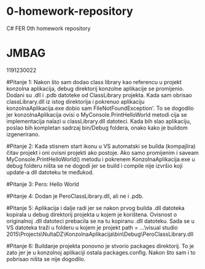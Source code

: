 # 0-homework-repository
C# FER 0th homework repository

# JMBAG
1191230022

#Pitanje 1:
Nakon što sam dodao class library kao referencu u projekt konzolna aplikacija, debug direktorij konzolne aplikacije se promijenio. Dodani su .dll i .pdb datoteke od ClassLibrary projekta. Kada sam obrisao classLibrary.dll iz istog direktorija i pokrenuo aplikaciju konzolnaAplikacija.exe dobio sam FileNotFoundException'. To se dogodilo jer konzolnaAplikacija ovisi o MyConsole.PrintHelloWorld metodi cija se implementacija nalazi u classLibrary.dll datoteci. Kada bih slao aplikaciju, poslao bih kompletan sadrzaj bin/Debug foldera, onako kako je buildom izgenerirano.

#Pitanje 2:
Kada stisnem start ikonu u VS automatski se builda (kompajlira) čitav projekt i oni ovisni projekti ako postoje. Ako samo promijenim i saveam MyConsole.PrintHelloWorld() metodu i pokrenem KonzolnaAplikacija.exe u debug folderu ništa se ne dogodi jer se build i compile nije izvršio koji update-a dll datoteku te međukod.

#Pitanje 3:
Pero: Hello World

#Pitanje 4:
Dodan je PeroClassLibrary.dll, ali ne i .pdb.

#Pitanje 5:
Aplikacija i dalje radi jer se nakon prvog builda .dll datoteka kopirala u debug direktorij projekta u kojem je korištena. Ovisnost o originalnoj .dll datoteci prebacila se na tu kopiranu .dll datoteku. Sada se u VS datoteka traži u folderu u kojem je projekt path = ...\visual studio 2015\Projects\NultaDZ\KonzolnaAplikacija\bin\Debug\PeroClassLibrary.dll

#Pitanje 6:
Buildanje projekta ponovno je stvorio packages direktorij. To je zato jer je u konzolnoj aplikaciji ostala packages.config. Nakon što sam i to pobrisao ništa se nije dogodilo. 

